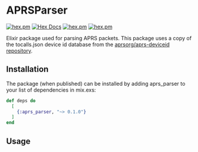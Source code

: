 # APRSParser

[![hex.pm](https://img.shields.io/hexpm/v/aprs_parser.svg)](https://hex.pm/packages/aprs_parser)
[![Hex Docs](https://img.shields.io/badge/hex-docs-lightgreen.svg)](https://hexdocs.pm/aprs_parser/)
[![hex.pm](https://img.shields.io/hexpm/dt/aprs_parser.svg)](https://hex.pm/packages/aprs_parser)
[![hex.pm](https://img.shields.io/hexpm/l/aprs_parser.svg)](https://hex.pm/packages/aprs_parser)

Elixir package used for parsing APRS packets. 
This package uses a copy of the tocalls.json device id database from the [aprsorg/aprs-deviceid repository](https://github.com/aprsorg/aprs-deviceid).

## Installation

The package (when published) can be installed by adding aprs_parser to your list of dependencies in mix.exs:

```elixir
def deps do
  [
    {:aprs_parser, "~> 0.1.0"}
  ]
end
```

## Usage

